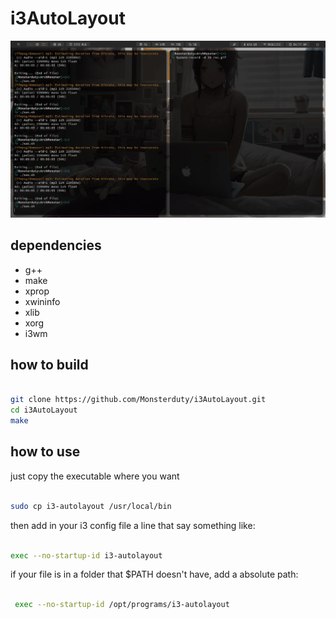# i3AutoLayout
![alt text](https://github.com/Monsterduty/i3AutoLayout/blob/main/example.gif?raw=true)
## dependencies
* g++
* make
* xprop
* xwininfo
* xlib
* xorg
* i3wm

## how to build
```bash

git clone https://github.com/Monsterduty/i3AutoLayout.git
cd i3AutoLayout
make

```
## how to use

just copy the executable where you want

```bash

sudo cp i3-autolayout /usr/local/bin

```
then add in your i3 config file a line that say something like:
```bash

exec --no-startup-id i3-autolayout

```
if your file is in a folder that $PATH doesn't have, add a absolute path:
```bash

 exec --no-startup-id /opt/programs/i3-autolayout

```
